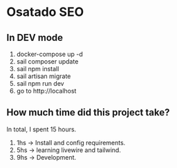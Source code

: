 # Osatado SEO

## In DEV mode
1. docker-compose up -d
2. sail composer update
3. sail npm install
4. sail artisan migrate
5. sail npm run dev
6. go to http://localhost

## How much time did this project take?
In total, I spent 15 hours.
1. 1hs -> Install and config requirements.
2. 5hs -> learning livewire and tailwind.
3. 9hs -> Development.